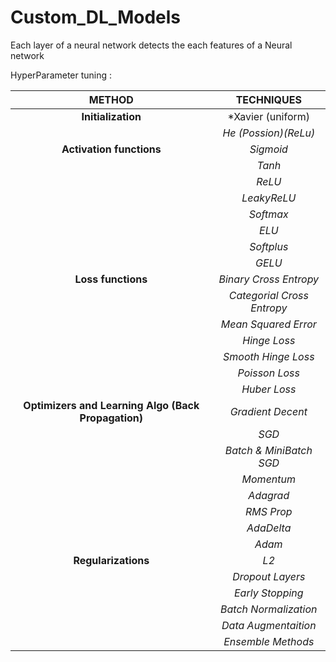 # Custom_DL_Models

Each layer of a neural network detects the each features of a Neural network

HyperParameter tuning :


| METHOD      |TECHNIQUES| 
|:-------------:|:-------------:|
| **Initialization** | *Xavier (uniform)|
|| *He (Possion)(ReLu)*|
| **Activation functions** | *Sigmoid* |
||*Tanh*| 
||*ReLU*| 
||*LeakyReLU*| 
||*Softmax*| 
||*ELU*|
||*Softplus*|  
||*GELU*| 
| **Loss functions** | *Binary Cross Entropy* | 
||*Categorial Cross Entropy*| 
||*Mean Squared Error*|
||*Hinge Loss*| 
||*Smooth Hinge Loss*| 
||*Poisson Loss*|
||*Huber Loss*|   
| **Optimizers and Learning Algo (Back Propagation)** | *Gradient Decent* | 
||*SGD*| 
||*Batch & MiniBatch SGD*| 
||*Momentum*| 
||*Adagrad*| 
||*RMS Prop*| 
||*AdaDelta*| 
||*Adam*| 
| **Regularizations** | *L2* |
||*Dropout Layers*| 
||*Early Stopping*| 
||*Batch Normalization*| 
||*Data Augmentaition*|
||*Ensemble Methods*| 
 
 
